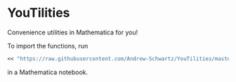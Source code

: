 # YouTilities

Convenience utilities in Mathematica for you!

To import the functions, run 
```mathematica
<< "https://raw.githubusercontent.com/Andrew-Schwartz/YouTilities/master/YouTilities.m
```
in a Mathematica notebook.

